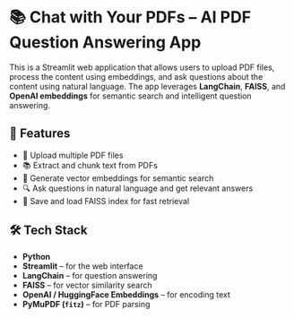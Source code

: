 # 📚 Chat with Your PDFs – AI PDF Question Answering App

This is a Streamlit web application that allows users to upload PDF files, process the content using embeddings, and ask questions about the content using natural language. The app leverages **LangChain**, **FAISS**, and **OpenAI embeddings** for semantic search and intelligent question answering.


## 🚀 Features

- 📄 Upload multiple PDF files
- 📚 Extract and chunk text from PDFs
- 🤖 Generate vector embeddings for semantic search
- 🔍 Ask questions in natural language and get relevant answers
- 💾 Save and load FAISS index for fast retrieval
  

## 🛠️ Tech Stack

- **Python**
- **Streamlit** – for the web interface
- **LangChain** – for question answering
- **FAISS** – for vector similarity search
- **OpenAI / HuggingFace Embeddings** – for encoding text
- **PyMuPDF (`fitz`)** – for PDF parsing


